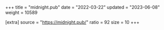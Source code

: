 +++
title = "midnight.pub"
date = "2022-03-22"
updated = "2023-06-08"
weight = 10589

[extra]
source = "https://midnight.pub/"
ratio = 92
size = 10
+++
